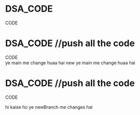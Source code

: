 # DSA_CODE
CODE

# DSA_CODE //push all the code 
CODE  
ye main me change huaa hai new
ye main me change huaa hai
# DSA_CODE //push all the code 
CODE 


hi kaise ho ye newBranch me changes hai
